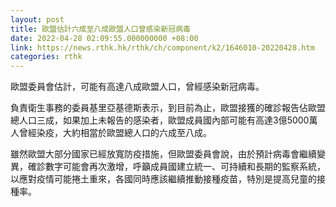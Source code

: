 ```yaml
---
layout: post
title: 歐盟估計六成至八成歐盟人口曾感染新冠病毒
date: 2022-04-28 02:09:55.000000000 +08:00
link: https://news.rthk.hk/rthk/ch/component/k2/1646010-20220428.htm
categories: rthk
---
```


歐盟委員會估計，可能有高達八成歐盟人口，曾經感染新冠病毒。

負責衛生事務的委員基里亞基德斯表示，到目前為止，歐盟接獲的確診報告佔歐盟總人口三成，如果加上未報告的感染者，歐盟成員國內部可能有高達3億5000萬人曾經染疫，大約相當於歐盟總人口的六成至八成。

雖然歐盟大部分國家已經放寬防疫措施，但歐盟委員會說，由於預計病毒會繼續變異，確診數字可能會再次激增，呼籲成員國建立統一、可持續和長期的監察系統，以應對疫情可能捲土重來，各國同時應該繼續推動接種疫苗，特別是提高兒童的接種率。
